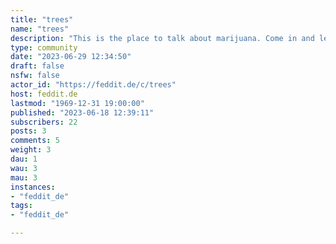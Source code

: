 ```yaml
---
title: "trees" 
name: "trees"
description: "This is the place to talk about marijuana. Come in and let’s get this community going!"
type: community
date: "2023-06-29 12:34:50"
draft: false
nsfw: false
actor_id: "https://feddit.de/c/trees"
host: feddit.de
lastmod: "1969-12-31 19:00:00"
published: "2023-06-18 12:39:11"
subscribers: 22
posts: 3
comments: 5
weight: 3
dau: 1
wau: 3
mau: 3
instances:
- "feddit_de"
tags: 
- "feddit_de"

---
```

